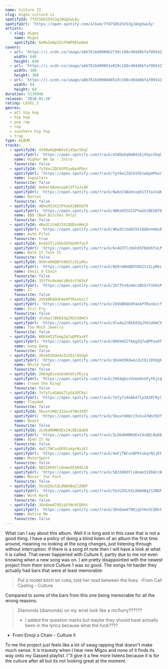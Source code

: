 ```yaml
---
name: Culture II
slug: migos-culture-ii
spotifyId: 7fd7SEK25VS3gJAUgSwL6y
spotifyUrl: 'https://open.spotify.com/album/7fd7SEK25VS3gJAUgSwL6y'
artists:
  - slug: migos
    name: Migos
    spotifyId: 6oMuImdp5ZcFhWP0ESe6mG
covers:
  - url: 'https://i.scdn.co/image/ab67616d0000b2739c188c494d8bfaf895411890'
    width: 640
    height: 640
  - url: 'https://i.scdn.co/image/ab67616d00001e029c188c494d8bfaf895411890'
    width: 300
    height: 300
  - url: 'https://i.scdn.co/image/ab67616d000048519c188c494d8bfaf895411890'
    width: 64
    height: 64
duration: 5139946
release: '2018-01-26'
rating: LEVEL_5
genres:
  - atl hip hop
  - hip hop
  - pop rap
  - rap
  - southern hip hop
  - trap
type: ALBUM
tracks:
  - spotifyId: 43dOwOq0mB4i6j4SpcSkqC
    spotifyUrl: 'https://open.spotify.com/track/43dOwOq0mB4i6j4SpcSkqC'
    name: Higher We Go - Intro
    favourite: false
  - spotifyId: 7yt6eiZQCkVFEzwGp4Pbor
    spotifyUrl: 'https://open.spotify.com/track/7yt6eiZQCkVFEzwGp4Pbor'
    name: Supastars
    favourite: false
  - spotifyId: 0wbnC9AUenxp613TYaJsGK
    spotifyUrl: 'https://open.spotify.com/track/0wbnC9AUenxp613TYaJsGK'
    name: Narcos
    favourite: false
  - spotifyId: 4BHzHISX21PYwGXiBEUQ70
    spotifyUrl: 'https://open.spotify.com/track/4BHzHISX21PYwGXiBEUQ70'
    name: BBO (Bad Bitches Only)
    favourite: false
  - spotifyId: 4Kw3CztmD15X1QGDnnHmLD
    spotifyUrl: 'https://open.spotify.com/track/4Kw3CztmD15X1QGDnnHmLD'
    name: Auto Pilot
    favourite: true
  - spotifyId: 6n4U3TlzUGhdSFbUUhTvLP
    spotifyUrl: 'https://open.spotify.com/track/6n4U3TlzUGhdSFbUUhTvLP'
    name: Walk It Talk It
    favourite: false
  - spotifyId: 0G9rmRmQDFk9O2tzZLyRkc
    spotifyUrl: 'https://open.spotify.com/track/0G9rmRmQDFk9O2tzZLyRkc'
    name: Emoji A Chain
    favourite: false
  - spotifyId: 35ffVv9x4mtzBh5rF1K9sP
    spotifyUrl: 'https://open.spotify.com/track/35ffVv9x4mtzBh5rF1K9sP'
    name: CC
    favourite: false
  - spotifyId: 2UVbBKQOdFAekPTRsnkzcf
    spotifyUrl: 'https://open.spotify.com/track/2UVbBKQOdFAekPTRsnkzcf'
    name: Stir Fry
    favourite: false
  - spotifyId: 4loAa1lBkE83qJXU1ddmCV
    spotifyUrl: 'https://open.spotify.com/track/4loAa1lBkE83qJXU1ddmCV'
    name: Too Much Jewelry
    favourite: false
  - spotifyId: 6RKkHI2fkmgZq7uQPPav8f
    spotifyUrl: 'https://open.spotify.com/track/6RKkHI2fkmgZq7uQPPav8f'
    name: Gang Gang
    favourite: false
  - spotifyId: 2KokOIKdw4zZutDil85Ugh
    spotifyUrl: 'https://open.spotify.com/track/2KokOIKdw4zZutDil85Ugh'
    name: White Sand
    favourite: false
  - spotifyId: 2664gDzsUz6oHnSFyfKjcq
    spotifyUrl: 'https://open.spotify.com/track/2664gDzsUz6oHnSFyfKjcq'
    name: Crown the Kings
    favourite: false
  - spotifyId: 7eTyfz4GA647lpSA3PCRyl
    spotifyUrl: 'https://open.spotify.com/track/7eTyfz4GA647lpSA3PCRyl'
    name: Flooded
    favourite: false
  - spotifyId: 5kuxtUHQr23zov47Wn35Of
    spotifyUrl: 'https://open.spotify.com/track/5kuxtUHQr23zov47Wn35Of'
    name: Beast
    favourite: false
  - spotifyId: 2LOkdHHNKdEx24cQELBaD8
    spotifyUrl: 'https://open.spotify.com/track/2LOkdHHNKdEx24cQELBaD8'
    name: Open It Up
    favourite: false
  - spotifyId: 4wFjTWCunQFKtukqrNijEt
    spotifyUrl: 'https://open.spotify.com/track/4wFjTWCunQFKtukqrNijEt'
    name: MotorSport
    favourite: false
  - spotifyId: 5B3I6RdYli0nmeS5IR4CcB
    spotifyUrl: 'https://open.spotify.com/track/5B3I6RdYli0nmeS5IR4CcB'
    name: Movin' Too Fast
    favourite: false
  - spotifyId: 5UzUZULhZL8bW4BqI1ZNOF
    spotifyUrl: 'https://open.spotify.com/track/5UzUZULhZL8bW4BqI1ZNOF'
    name: Work Hard
    favourite: false
  - spotifyId: 3OnOomd79OjqSYHchCQ6ht
    spotifyUrl: 'https://open.spotify.com/track/3OnOomd79OjqSYHchCQ6ht'
    name: Notice Me
    favourite: false
---
```

What can I say about this album. Well it is long and in this case that is not a good thing. I have a policy of doing a blind listen of an album the first time around, meaning no looking at the song changes, just listening through without interruption. If there is a song of note then I will have a look at what it is called. That never happened with Culture II, partly due to me not even knowing when a new song was on. I am pretty disappointed with the newest project from them since Culture 1 was so good. The songs hit harder they actually had bars that were at least memorable:

> Put a model bitch on coka, told her read between the lines.
-From Call Casting - Culture

Compared to some of the bars from this one being memorable for all the wrong reasons.

> Diamonds (diamonds) on my wrist look like a mcflurry??????
> -  I added the question marks but maybe they should have actually been in the lyrics because what the fuck????
- From Emoji a Chain - Culture II

To me the project just feels like a lot of swag rapping that doesn't make much sense. It is travesty when I hear new Migos and none of it finds its way onto my Gassed playlist. I''ll give it a few more listens because it is for the culture after all but its not looking great at the moment.
